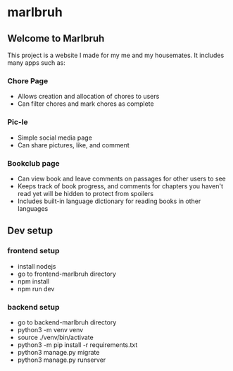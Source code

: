 # marlbruh

## Welcome to Marlbruh
This project is a website I made for my me and my housemates. It includes many apps such as:

### Chore Page
- Allows creation and allocation of chores to users
- Can filter chores and mark chores as complete

### Pic-le
- Simple social media page
- Can share pictures, like, and comment

### Bookclub page
- Can view book and leave comments on passages for other users to see
- Keeps track of book progress, and comments for chapters you haven't read yet will be hidden to protect from spoilers
- Includes built-in language dictionary for reading books in other languages

## Dev setup

### frontend setup

- install nodejs
- go to frontend-marlbruh directory
- npm install
- npm run dev

### backend setup

- go to backend-marlbruh directory
- python3 -m venv venv
- source ./venv/bin/activate
- python3 -m pip install -r requirements.txt
- python3 manage.py migrate
- python3 manage.py runserver
